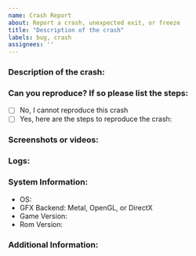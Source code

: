 ```yaml
---
name: Crash Report
about: Report a crash, unexpected exit, or freeze
title: "Description of the crash"
labels: bug, crash
assignees: ''
---
```


### Description of the crash:
<!-- A clear and concise description of what the crash was and what you were doing when it happened. -->

### Can you reproduce? If so please list the steps:
- [ ] No, I cannot reproduce this crash
- [ ] Yes, here are the steps to reproduce the crash:
<!--
1. Warp to... 
2. Do this...
3. Crash
-->

### Screenshots or videos:
<!-- If applicable, add screenshots or videos to help explain your problem. -->

### Logs:
<!-- Please attach the crash logs or any relevant log files. These are located in the logs/ directory next to the executable or on MacOS in the application support directory -->

### System Information:
- OS:
- GFX Backend: Metal, OpenGL, or DirectX
- Game Version:
- Rom Version:

### Additional Information:
<!-- Add any other context about the problem here. -->
